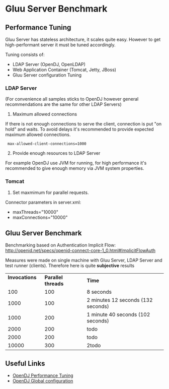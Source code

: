 # Gluu Server Benchmark

## Performance Tuning

Gluu Server has stateless architecture, it scales quite easy. However to get high-performant server it must be tuned accordingly.

Tuning consists of:

- LDAP Server (OpenDJ, OpenLDAP)
- Web Application Container (Tomcat, Jetty, JBoss)
- Gluu Server configuration Tuning

### LDAP Server

(For convenience all samples sticks to OpenDJ however general recommendations are the same for other LDAP Servers)

1. Maximum allowed connections

If there is not enough connections to serve the client, connection is put "on hold" and waits. To avoid delays it's recommended to provide expected maximum allowed connections.

```
 max-allowed-client-connections=1000
 ```

2. Provide enough resources to LDAP Server

For example OpenDJ use JVM for running, for high performance it's recommended to give enough memory via JVM system properties.

### Tomcat

1. Set maxmimum for parallel requests.

Connector parameters in server.xml:

- maxThreads="10000"
- maxConnections="10000"

## Gluu Server Benchmark

Benchmarking based on Authentication Implicit Flow: http://openid.net/specs/openid-connect-core-1_0.html#ImplicitFlowAuth

Measures were made on single machine with Gluu Server, LDAP Server and test runner (clients). Therefore here is quite <b>subjective</b> results

<table>
  <tr>
    <td><b>Invocations &nbsp;&nbsp;</b></td>
    <td><b>Parallel threads &nbsp;&nbsp;</b></td>
    <td><b>Time</b></td>
  </tr>
  <tr>
    <td>100</td>
    <td>100</td>
    <td>8 seconds </td>
  </tr>
  <tr>
    <td>1000</td>
    <td>100</td>
    <td> 2 minutes 12 seconds (132 seconds) </td>
  </tr>
  <tr>
    <td>1000</td>
    <td>200</td>
    <td> 1 minute 40 seconds (102 seconds)</td>
  </tr>
  <tr>
    <td>2000</td>
    <td>200</td>
    <td>todo</td>
  </tr>
  <tr>
    <td>2000</td>
    <td>200</td>
    <td>todo</td>
  </tr>
   <tr>
      <td>10000</td>
      <td>300</td>
      <td>2todo</td>
    </tr>
</table>

## Useful Links

- [OpenDJ Performance Tuning](http://opendj.forgerock.org/opendj-server/doc/admin-guide/index/chap-tuning.html)
- [OpenDJ Global configuration](http://opendj.forgerock.org/opendj-server/configref/global.html#max-allowed-client-connections)

